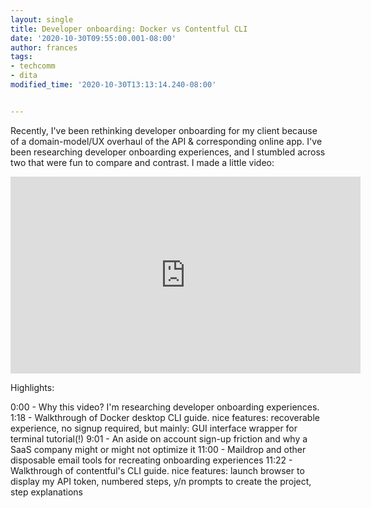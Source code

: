 ```yaml
---
layout: single
title: Developer onboarding: Docker vs Contentful CLI
date: '2020-10-30T09:55:00.001-08:00'
author: frances
tags:
- techcomm
- dita
modified_time: '2020-10-30T13:13:14.240-08:00'


---
```


Recently, I've been rethinking developer onboarding for my client because of a domain-model/UX overhaul of the API & corresponding online app.
I've been researching developer onboarding experiences, and I stumbled across two that were fun to compare and contrast.
I made a little video:

 
<iframe width="560" height="315" src="https://www.youtube.com/embed/JDelY-_T-pc" frameborder="0" allow="accelerometer; autoplay; clipboard-write; encrypted-media; gyroscope; picture-in-picture" allowfullscreen></iframe>

Highlights:

0:00 - Why this video? I'm researching developer onboarding experiences.
1:18 - Walkthrough of Docker desktop CLI guide. nice features: recoverable experience, no signup required,  but mainly: GUI interface wrapper for terminal tutorial(!) 
9:01 - An aside on account sign-up friction and why a SaaS company might or might not optimize it
11:00 - Maildrop and other disposable email tools for recreating onboarding experiences
11:22 - Walkthrough of contentful's CLI guide. nice features: launch browser to display my API token, numbered steps, y/n prompts to create the project, step explanations
